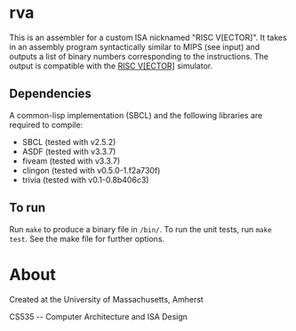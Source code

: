 # rva

This is an assembler for a custom ISA nicknamed "RISC V[ECTOR]". It takes in an assembly program syntactically similar to MIPS (see input) and outputs a list of binary numbers corresponding to the instructions. The output is compatible with the [RISC V[ECTOR]](https://github.com/bdunahu/RISC-V-ECTOR-) simulator.

## Dependencies

A common-lisp implementation (SBCL) and the following libraries are required to compile:

- SBCL (tested with v2.5.2)
- ASDF (tested with v3.3.7)
- fiveam (tested with v3.3.7)
- clingon (tested with v0.5.0-1.f2a730f)
- trivia (tested with v0.1-0.8b406c3)

## To run

Run `make` to produce a binary file in `/bin/`. To run the unit tests, run `make test`. See the make file for further options.

# About

Created at the University of Massachusetts, Amherst

CS535 -- Computer Architecture and ISA Design